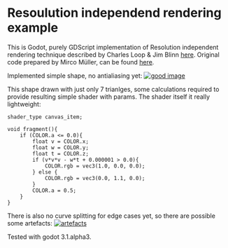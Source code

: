 Resoulution independend rendering example
=========================================

This is Godot, purely GDScript implementation of Resolution independent rendering technique described by Charles Loop & Jim Blinn [here](https://www.microsoft.com/en-us/research/wp-content/uploads/2005/01/p1000-loop.pdf). Original code prepared by Mirco Müller, can be found [here](https://bazaar.launchpad.net/~macslow/gl-fragment-curves/trunk/files/14).

Implemented simple shape, no antialiasing yet:
[![good image](https://i.gyazo.com/6e4cc4ffaa2c632345d4993c97ff0709.gif)](https://gyazo.com/6e4cc4ffaa2c632345d4993c97ff0709)

This shape drawn with just only 7 trianlges, some calculations required to provide resulting simple shader with params. The shader itself it really lightweight:
```
shader_type canvas_item;

void fragment(){
    if (COLOR.a <= 0.0){
        float v = COLOR.x;
        float w = COLOR.y;
        float t = COLOR.z;
        if (v*v*v - w*t + 0.000001 > 0.0){
            COLOR.rgb = vec3(1.0, 0.0, 0.0);
        } else {
            COLOR.rgb = vec3(0.0, 1.1, 0.0);
        }
        COLOR.a = 0.5;
    }
}
```

There is also no curve splitting for edge cases yet, so there are possible some artefacts: [![artefacts](https://i.gyazo.com/14275d8a8fc31424bf6730b37e35dc54.gif)](https://gyazo.com/14275d8a8fc31424bf6730b37e35dc54)

Tested with godot 3.1.alpha3.
